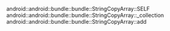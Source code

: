 android::android::bundle::bundle::StringCopyArray::SELF
android::android::bundle::bundle::StringCopyArray::_collection
android::android::bundle::bundle::StringCopyArray::add
